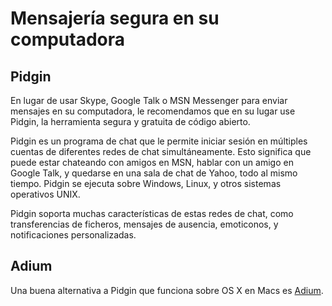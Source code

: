 [Title]: # (Mensajería segura en su computadora)
[Difficulty]: # (Principiante)
[Order]: # (4)

# Mensajería segura en su computadora

## Pidgin

En lugar de usar Skype, Google Talk o MSN Messenger para enviar mensajes en su computadora, le recomendamos que en su lugar use Pidgin, la herramienta segura y gratuita de código abierto.

Pidgin es un programa de chat que le permite iniciar sesión en múltiples cuentas de diferentes redes de chat simultáneamente. Esto significa que puede estar chateando con amigos en MSN, hablar con un amigo en Google Talk, y quedarse en una sala de chat de Yahoo, todo al mismo tiempo. Pidgin se ejecuta sobre Windows, Linux, y otros sistemas operativos UNIX.

Pidgin soporta muchas características de estas redes de chat, como transferencias de ficheros, mensajes de ausencia, emoticonos, y notificaciones personalizadas.

## Adium

Una buena alternativa a Pidgin que funciona sobre OS X en Macs es [Adium](http://adium.im/).